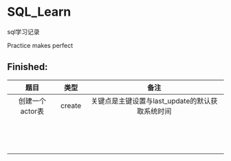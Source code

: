 # SQL_Learn

sql学习记录

Practice makes perfect

## Finished:
|题目|类型|备注|
|:-:|:-:|:-:|
|创建一个actor表|create|关键点是主键设置与last_update的默认获取系统时间|
||||
||||
||||
||||
||||
||||
||||
||||
||||
||||
||||
||||
||||
||||
